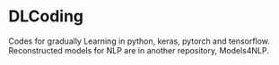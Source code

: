 # DLCoding
Codes for gradually Learning in python, keras, pytorch and tensorflow. Reconstructed models for NLP are in another repository, Models4NLP.

